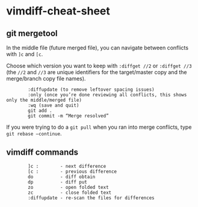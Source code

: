 # vimdiff-cheat-sheet

## git mergetool

In the middle file (future merged file), you can navigate between conflicts with `]c` and `[c`.

Choose which version you want to keep with `:diffget //2` or `:diffget //3` (the `//2` and `//3` are unique identifiers for the target/master copy and the merge/branch copy file names).

```
        :diffupdate (to remove leftover spacing issues)
        :only (once you’re done reviewing all conflicts, this shows only the middle/merged file)
        :wq (save and quit)
        git add .
        git commit -m “Merge resolved”
```

If you were trying to do a `git pull` when you ran into merge conflicts, type `git rebase –continue`.

## vimdiff commands

```
        ]c :        - next difference
        [c :        - previous difference
        do          - diff obtain
        dp          - diff put
        zo          - open folded text
        zc          - close folded text
        :diffupdate - re-scan the files for differences
```

